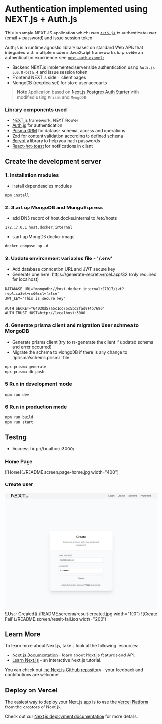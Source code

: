 # Authentication implemented using NEXT.js + Auth.js 

This is sample NEXT.JS application which uses [`Auth.js`](https://authjs.dev) to authenticate user (email + password) and issue session token

Auth.js is a runtime agnostic library based on standard Web APIs that integrates with multiple modern JavaScript frameworks to provide an authentication experience. see [`next-auth-example`](https://github.com/nextauthjs/next-auth-example)

- Backend NEXT.js implemented server side authentication using `Auth.js` `5.0.0-beta.4` and issue session token
- Frontend NEXT.js side + client pages
- MongoDB (recplica set) for store user accounts

> **Note**
> Application based on [Next.js Postgres Auth Starter](https://vercel.com/templates/next.js/prisma-postgres-auth-starter) with modified using `Prisma` and `MongoDB`

### Library components used

- [NEXT.js](https://nextjs.org/) framework, NEXT Router
- [Auth.js](https://authjs.dev) for authentication
- [Prisma ORM](https://www.prisma.io/docs/orm/overview/introduction/what-is-prisma) for dataase schema, access and operations
- [Zod](https://zod.dev/?id=introduction) for content validation according to defined schema
- [Bcrypt](https://github.com/kelektiv/node.bcrypt.js#readme) a library to help you hash passwords
- [React-hot-toast](https://react-hot-toast.com/docs) for notifications in client

## Create the development server

### 1. Installation modules

- install dependencies modules

```
npm install
```

### 2. Start up MongoDB and MongoExpress

- add DNS record of host.docker.internal to /etc/hosts

```
172.17.0.1 host.docker.internal
```

- start up MongDB docker image

```
docker-compose up -d
```

### 3. Update environment variables file - '/.env'

- Add database conncetion URL and JWT secure key
- Generate one here: https://generate-secret.vercel.app/32 (only required for localhost)

```
DATABASE_URL="mongodb://host.docker.internal:27017/jwt?replicaSet=rs0&ssl=false"
JWT_KEY="This is secure key"

AUTH_SECRET="64030d57a5c1cc75c5bc2fad994b7696"
AUTH_TRUST_HOST=http://localhost:3000
```

### 4. Generate prisma client and migration User schmea to MongoDB

- Generate prisma client (try to re-generate the cilent if updated schema and error occurred)
- Migrate the schema to MongoDB if there is any change to '/prisma/schema.prisma' file

```
npx prisma generate
npx prisma db push
```

### 5 Run in development mode

```
npm run dev
```

### 6 Run in production mode

```
npm run build
npm run start
```

## Testng 
- Acccess http://localhost:3000/

### Home Page
![Home](./README.screen/page-home.jpg  width="400")

### Create user
![Create User](./README.screen/page-create.jpg)
![User Created](./README.screenn/result-created.jpg width="100")
![Create Fail](./README.screen/result-fail.jpg width="200")

## Learn More

To learn more about Next.js, take a look at the following resources:

- [Next.js Documentation](https://nextjs.org/docs) - learn about Next.js features and API.
- [Learn Next.js](https://nextjs.org/learn) - an interactive Next.js tutorial.

You can check out [the Next.js GitHub repository](https://github.com/vercel/next.js/) - your feedback and contributions are welcome!

## Deploy on Vercel

The easiest way to deploy your Next.js app is to use the [Vercel Platform](https://vercel.com/new?utm_medium=default-template&filter=next.js&utm_source=create-next-app&utm_campaign=create-next-app-readme) from the creators of Next.js.

Check out our [Next.js deployment documentation](https://nextjs.org/docs/deployment) for more details.
